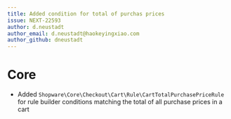 ```yaml
---
title: Added condition for total of purchas prices
issue: NEXT-22593
author: d.neustadt
author_email: d.neustadt@haokeyingxiao.com
author_github: dneustadt
---
```

# Core
* Added `Shopware\Core\Checkout\Cart\Rule\CartTotalPurchasePriceRule` for rule builder conditions matching the total of all purchase prices in a cart
